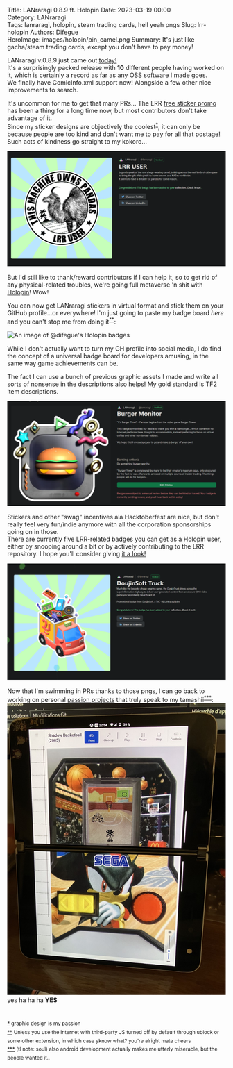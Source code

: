 Title: LANraragi 0.8.9 ft. Holopin
Date: 2023-03-19 00:00  
Category: LANraragi  
Tags: lanraragi, holopin, steam trading cards, hell yeah pngs
Slug: lrr-holopin
Authors: Difegue  
HeroImage: images/holopin/pin_camel.png
Summary: It's just like gacha/steam trading cards, except you don't have to pay money!  

LANraragi v.0.8.9 just came out [today!](https://github.com/Difegue/LANraragi/releases/tag/v.0.8.90)  
It's a surprisingly packed release with **10** different people having worked on it, which is certainly a record as far as any OSS software I made goes.  
We finally have ComicInfo.xml support now! Alongside a few other nice improvements to search.  

It's uncommon for me to get that many PRs... The LRR [free sticker promo](https://github.com/Difegue/LANraragi#make-a-pr-get-stickers) has been a thing for a long time now, but most contributors don't take advantage of it.  
Since my sticker designs are objectively the coolest<sup id="ref-1">[*](#note-1)</sup>, it can only be because people are too kind and don't want me to pay for all that postage! Such acts of kindness go straight to my kokoro...  

![A picture of the "LRR USER" badge on Holopin](images/holopin/pin_camel.png)  

But I'd still like to thank/reward contributors if I can help it, so to get rid of any physical-related troubles, we're going full metaverse 'n shit with [Holopin](https://www.holopin.io/)! Wow! 

You can now get LANraragi stickers in virtual format and stick them on your GitHub profile...or everywhere! I'm just going to paste my badge board _here_ and you can't stop me from doing it<sup id="ref-2">[**](#note-2)</sup>:  

<img alt="An image of @difegue's Holopin badges" src="https://holopin.me/difegue" title="An image of @difegue's Holopin badges" />  

While I don't actually want to turn my GH profile into social media, I do find the concept of a universal badge board for developers amusing, in the same way game achievements can be.  

The fact I can use a bunch of previous graphic assets I made and write all sorts of nonsense in the descriptions also helps! My gold standard is TF2 item descriptions.     

![A picture of the "Burger Time" LRR badge on Holopin - yes this is a yuji naka reference](images/holopin/pin_burg.png)  

Stickers and other "swag" incentives ala Hacktoberfest are nice, but don't really feel very fun/indie anymore with all the corporation sponsorships going on in those.  
There are currently five LRR-related badges you can get as a Holopin user, either by snooping around a bit or by actively contributing to the LRR repository. I hope you'll consider giving [it a look!](https://www.holopin.io/@lanraragi)  

![A picture of the "DoujinSoft Truck" badge on Holopin](images/holopin/pin_truck.png)  

Now that I'm swimming in PRs thanks to those pngs, I can go back to working on personal [passion projects](https://github.com/Difegue/LCDonald) that truly speak to my tamashii<sup id="ref-3">[***](#note-3)</sup>:  
![A picture of Sonic McOrigins running on Android/Surface Duo, featuring the elusive...Shadow Basketball](images/lcdonald/android.jpg)  
yes ha ha ha **YES**  


#

<sup id="note-1">[\*](#ref-1) graphic design is my passion </sup>  
<sup id="note-2">[\*\*](#ref-2) Unless you use the internet with third-party JS turned off by default through ublock or some other extension, in which case yknow what? you're alright mate cheers</sup>  
<sup id="note-3">[\*\*\*](#ref-3) (tl note: soul) also android development actually makes me utterly miserable, but the people wanted it.. </sup>  